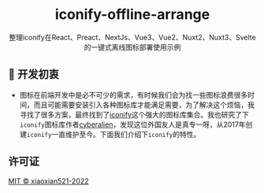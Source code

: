 <h1 align="center">iconify-offline-arrange</h1>
<p align="center">整理iconify在React、Preact、NextJs、Vue3、Vue2、Nuxt2、Nuxt3、Svelte的一键式离线图标部署使用示例</p>

## 🤔 开发初衷

- 图标在前端开发中是必不可少的需求，有时候我们会为找一些图标浪费很多时间，而且可能需要安装引入各种图标库才能满足需要，为了解决这个烦恼，我寻找了很多方案，最终找到了[iconify](https://iconify.design/)这个强大的图标库集合。我也研究了下`iconify`图标库作者[cyberalien](https://github.com/cyberalien)，发现这位外国友人是真专一呀，从2017年创建`iconify`一直维护至今。下面我们介绍下`iconify`的特性。

## 许可证

[MIT © xiaoxian521-2022](./LICENSE)